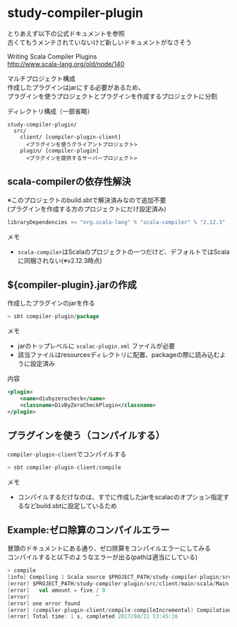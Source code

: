 # study-compiler-plugin

とりあえず以下の公式ドキュメントを参照  
古くてもうメンテされていないけど新しいドキュメントがなさそう

Writing Scala Compiler Plugins  
http://www.scala-lang.org/old/node/140

マルチプロジェクト構成  
作成したプラグインはjarにする必要があるため、  
プラグインを使うプロジェクトとプラグインを作成するプロジェクトに分割  

ディレクトリ構成（一部省略）

```
study-compiler-plugin/
  src/
    client/ [compiler-plugin-client]
      <プラグインを使うクライアントプロジェクト>
    plugin/ [compiler-plugin]
      <プラグインを提供するサーバープロジェクト>
```

## scala-compilerの依存性解決
※このプロジェクトのbuild.sbtで解決済みなので追加不要  
(プラグインを作成する方のプロジェクトにだけ設定済み)

```scala:build.sbt
libraryDependencies += "org.scala-lang" % "scala-compiler" % "2.12.3"
```

メモ
- `scala-compiler`はScalaのプロジェクトの一つだけど、デフォルトではScalaに同梱されない(※v2.12.3時点)

## ${compiler-plugin}.jarの作成
作成したプラグインのjarを作る

```sbt
> sbt compiler-plugin/package
```

メモ
- jarのトップレベルに `scalac-plugin.xml` ファイルが必要
- 該当ファイルはresourcesディレクトリに配置、packageの際に読み込むように設定済み

内容
```xml:scalac-plugin.xml
<plugin>
    <name>divbyzerocheck</name>
    <classname>DivByZeroCheckPlugin</classname>
</plugin>
```

## プラグインを使う（コンパイルする）
`compiler-plugin-client`でコンパイルする

```sbt
> sbt compiler-plugin-client/compile
```

メモ
- コンパイルするだけなのは、すでに作成したjarをscalacのオプション指定するなどbuild.sbtに設定しているため

## Example:ゼロ除算のコンパイルエラー
冒頭のドキュメントにある通り、ゼロ除算をコンパイルエラーにしてみる  
コンパイルすると以下のようなエラーが出る(pathは適当にしている)

```sbt
> compile
[info] Compiling 1 Scala source $PROJECT_PATH/study-compiler-plugin/src/client/target/scala-2.12/classes...
[error] $PROJECT_PATH/study-compiler-plugin/src/client/main/scala/Main.scala:7: definitely division by zero
[error]   val amount = five / 0
[error]                     ^
[error] one error found
[error] (compiler-plugin-client/compile:compileIncremental) Compilation failed
[error] Total time: 1 s, completed 2017/08/11 13:45:16
```
